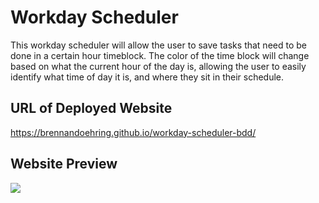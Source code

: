 # Workday Scheduler
This workday scheduler will allow the user to save tasks that need to be done in a certain hour timeblock. The color of the time block will change based on what the current hour of the day is, allowing the user to easily identify what time of day it is, and where they sit in their schedule.

## URL of Deployed Website
https://brennandoehring.github.io/workday-scheduler-bdd/

## Website Preview
<img src = "assets/images/workdayscheduler.gif">
